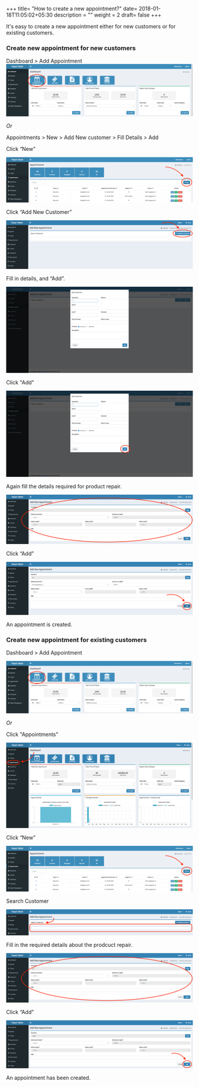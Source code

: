 +++
title= "How to create a new appointment?"
date= 2018-01-18T11:05:02+05:30
description = ""
weight = 2
draft= false
+++

It's easy to create a new appointment either for new customers or for existing customers.

### **Create new appointment for new customers**

Dashboard > Add Appointment
![dashboard add new appoinment](/images/appointments/dashboard_add_appointment.png)

*Or* 

Appointments > New > Add New customer > Fill Details > Add


Click “New” 

![new appointment for new customer](/images/appointments/click_new.png)

Click “Add New Customer”

![new appointment for new customer](/images/appointments/appointment_newcustomer.png)

Fill in details, and “Add”.

![new appointment for new customer](/images/appointments/appointment_filldata.png)

Click "Add" 

![new appointment for new customer](/images/appointments/appointment_add.png)

Again fill the details required for product repair.

![new appointment for new customer6](/images/appointments/appointment_filldetail.png)

Click “Add” 

![new appointment for new customer5](/images/appointments/appointment_clickadd.png)

An appointment is created.

###  Create new appointment for existing customers 

Dashboard > Add Appointment

![dashboard add new appoinment](/images/appointments/dashboard_add_appointment.png)

*Or*  

Click "Appointments"

![new appointment for existing customer](/images/appointments/appointment_goto.png)

Click “New”

![new appointment for new customer](/images/appointments/click_new.png)

Search Customer 

![new appointment for existing customer2](/images/appointments/appointntment_search.png)

Fill in the required details about the prodcuct repair. 

![new appointment for existing customer2](/images/appointments/appointment_filldetail.png)

Click “Add”

![new appointment for existing customer2](/images/appointments/appointment_1clickadd.png)

An appointment has been created.
